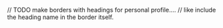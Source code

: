 // TODO make borders with headings for personal profile....
// like include the heading name in the border itself.
